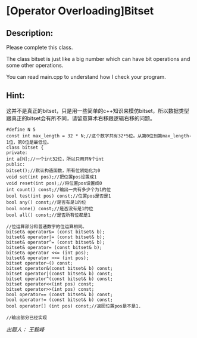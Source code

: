 # [Operator Overloading]Bitset

## Description:

Please complete this class.

The class bitset is just like a big number which can have bit operations and some other operations.

You can read main.cpp to understand how I check your program.

## Hint:

这并不是真正的bitset，只是用一些简单的c++知识来模仿bitset，所以数据类型跟真正的bitset会有所不同，请留意算术右移跟逻辑右移的问题。

```
#define N 5
const int max_length = 32 * N;//这个数字共有32*5位。从第0位到第max_length-1位，第0位是最低位。
class bitset {
private:
int a[N];//一个int32位，所以只用开N个int
public:
bitset();//默认构造函数，所有位初始化为0
void set(int pos);//把位置pos设置成1
void reset(int pos);//将位置pos设置成0
int count() const;//输出一共有多少个为1的位
bool test(int pos) const;//位置pos是否是1
bool any() const;//是否有是1的位
bool none() const;//是否没有是1的位
bool all() const;//是否所有位都是1

//位运算部分和普通数字的位运算相同。
bitset& operator&= (const bitset& b);
bitset& operator|= (const bitset& b);
bitset& operator^= (const bitset& b);
bitset& operator= (const bitset& b);
bitset& operator <<= (int pos);
bitset& operator >>= (int pos);
bitset operator~() const;
bitset operator&(const bitset& b) const;
bitset operator|(const bitset& b) const;
bitset operator^(const bitset& b) const;
bitset operator<<(int pos) const;
bitset operator>>(int pos) const;
bool operator== (const bitset& b) const;
bool operator!= (const bitset& b) const;
bool operator[] (int pos) const;//返回位置pos是不是1.

//输出部分已经实现
```

*出题人： 王毅峰*